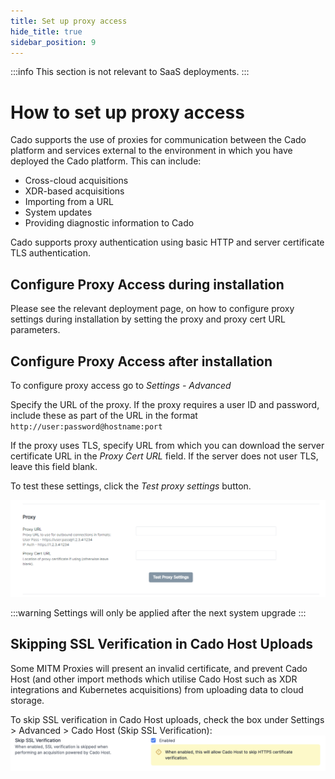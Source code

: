 ```yaml
---
title: Set up proxy access
hide_title: true
sidebar_position: 9
---
```


:::info
This section is not relevant to SaaS deployments.
:::


# How to set up proxy access

Cado supports the use of proxies for communication between the Cado platform and services external to the environment in which you have deployed the Cado platform. This can include:

* Cross-cloud acquisitions
* XDR-based acquisitions
* Importing from a URL
* System updates
* Providing diagnostic information to Cado

Cado supports proxy authentication using basic HTTP and server certificate TLS authentication.

## Configure Proxy Access during installation
Please see the relevant deployment page, on how to configure proxy settings during installation by setting the proxy and proxy cert URL parameters.

## Configure Proxy Access after installation
To configure proxy access go to *Settings - Advanced*

Specify the URL of the proxy. If the proxy requires a user ID and password, include these as part of the URL in the format `http://user:password@hostname:port`

If the proxy uses TLS, specify URL from which you can download the server certificate URL in the *Proxy Cert URL* field. If the server does not user TLS, leave this field blank.

To test these settings, click the *Test proxy settings* button.

![Proxy Setting](/img/proxy-setting.png)

:::warning
Settings will only be applied after the next system upgrade
:::

## Skipping SSL Verification in Cado Host Uploads
Some MITM Proxies will present an invalid certificate, and prevent Cado Host (and other import methods which utilise Cado Host such as XDR integrations and Kubernetes acquisitions) from uploading data to cloud storage.

To skip SSL verification in Cado Host uploads, check the box under Settings > Advanced > Cado Host (Skip SSL Verification):
![Proxy Setting](/img/skip_ssl.png)
